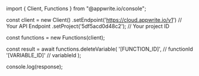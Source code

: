 import { Client, Functions } from "@appwrite.io/console";

const client = new Client()
    .setEndpoint('https://cloud.appwrite.io/v1') // Your API Endpoint
    .setProject('5df5acd0d48c2'); // Your project ID

const functions = new Functions(client);

const result = await functions.deleteVariable(
    '[FUNCTION_ID]', // functionId
    '[VARIABLE_ID]' // variableId
);

console.log(response);
